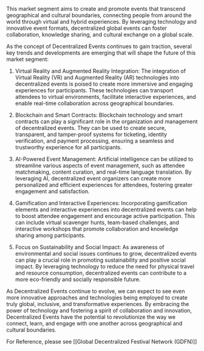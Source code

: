 This market segment aims to create and promote events that transcend geographical and cultural boundaries, connecting people from around the world through virtual and hybrid experiences. By leveraging technology and innovative event formats, decentralized global events can foster collaboration, knowledge sharing, and cultural exchange on a global scale.

As the concept of Decentralized Events continues to gain traction, several key trends and developments are emerging that will shape the future of this market segment:

1.  Virtual Reality and Augmented Reality Integration: The integration of Virtual Reality (VR) and Augmented Reality (AR) technologies into decentralized events is poised to create more immersive and engaging experiences for participants. These technologies can transport attendees to virtual environments, facilitate interactive experiences, and enable real-time collaboration across geographical boundaries.

2.  Blockchain and Smart Contracts: Blockchain technology and smart contracts can play a significant role in the organization and management of decentralized events. They can be used to create secure, transparent, and tamper-proof systems for ticketing, identity verification, and payment processing, ensuring a seamless and trustworthy experience for all participants.

3.  AI-Powered Event Management: Artificial intelligence can be utilized to streamline various aspects of event management, such as attendee matchmaking, content curation, and real-time language translation. By leveraging AI, decentralized event organizers can create more personalized and efficient experiences for attendees, fostering greater engagement and satisfaction.

4.  Gamification and Interactive Experiences: Incorporating gamification elements and interactive experiences into decentralized events can help to boost attendee engagement and encourage active participation. This can include virtual scavenger hunts, team-based challenges, and interactive workshops that promote collaboration and knowledge sharing among participants.

5.  Focus on Sustainability and Social Impact: As awareness of environmental and social issues continues to grow, decentralized events can play a crucial role in promoting sustainability and positive social impact. By leveraging technology to reduce the need for physical travel and resource consumption, decentralized events can contribute to a more eco-friendly and socially responsible future.

As Decentralized Events continue to evolve, we can expect to see even more innovative approaches and technologies being employed to create truly global, inclusive, and transformative experiences. By embracing the power of technology and fostering a spirit of collaboration and innovation, Decentralized Events have the potential to revolutionize the way we connect, learn, and engage with one another across geographical and cultural boundaries.

For Reference, please see [[Global Decentralized Festival Network (GDFN)]]